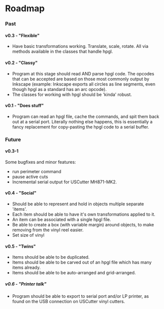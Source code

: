 # Roadmap
<!-- Where we're going, we don't need 5-eyes. -->

### Past

#### v0.3 - "Flexible"

* Have basic transformations working. Translate, scale, rotate. All via methods available in the classes that handle hpgl.

#### v0.2 - "Classy"

* Program at this stage should read AND parse hpgl code. The opcodes that can be accepted are based on those most commonly output by Inkscape (example: Inkscape exports all circles as line segments, even though hpgl as a standard has an arc opcode).
* The classes for working with hpgl should be 'kinda' robust.

#### v0.1 - "Does stuff"

* Program can read an hpgl file, cache the commands, and spit them back out at a serial port. Literally nothing else happens, this is essentially a fancy replacement for copy-pasting the hpgl code to a serial buffer.

### Future

#### v0.3-1

Some bugfixes and minor features:

* run perimeter command
* pause active cuts
* Incremental serial output for USCutter MH871-MK2.

#### v0.4 - "Social"

* Should be able to represent and hold in objects multiple separate 'items'.
* Each item should be able to have it's own transformations applied to it.
* An item can be associated with a single hpgl file.
* Be able to create a box (with variable margin) around objects, to make removing from the vinyl reel easier.
* Set size of vinyl

#### v0.5 - "Twins"

* Items should be able to be duplicated.
* Items should be able to be carved out of an hpgl file which has many items already.
* Items should be able to be auto-arranged and grid-arranged.

##### v0.6 - "Printer talk"

* Program should be able to export to serial port and/or LP printer, as found on the USB connection on USCutter vinyl cutters.



<br><br><br><br>



